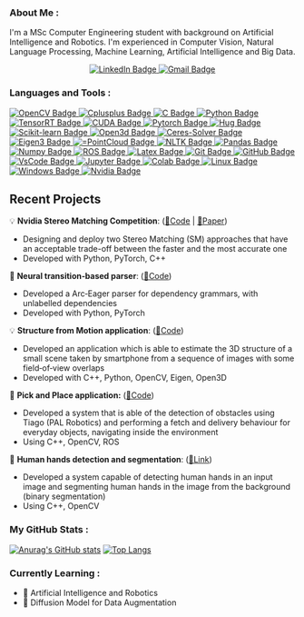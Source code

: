 ### About Me :

I'm a MSc Computer Engineering student with background on Artificial Intelligence and Robotics.
I'm experienced in Computer Vision, Natural Language Processing, Machine Learning, Artificial Intelligence and Big Data.

<div id="badges" align="center">
  <a href="www.linkedin.com/in/luca-sambin">
      <img src="https://img.shields.io/badge/LinkedIn-blue?style=for-the-badge&logo=linkedin&logoColor=white" alt="LinkedIn Badge"/>
  </a>
  <a href="mailto:luca.sambin00@gmail.com?subject=Email%20from%20GitHub%20User%20By%20Link%20Page%20Profile">
     <img src="https://img.shields.io/badge/Email-red?style=for-the-badge&logo=gmail&logoColor=white" alt="Gmail Badge"/>
  </a>
</div>
<div id="badges" align="center">
  <img src="https://komarev.com/ghpvc/?username=lucasambin&style=flat-square&color=blue" alt=""/>
</div>

### Languages and Tools :

<div id="badges">
  <a href="OpenCV">
    <img src="https://img.shields.io/badge/OpenCV-red?style=for-the-badge&logo=opencv&logoColor=black" alt="OpenCV Badge"/>
  </a>
  <a href="C++">
    <img src="https://img.shields.io/badge/C++-gray?style=for-the-badge&logo=Cplusplus&logoColor=black" alt="Cplusplus Badge"/>
  </a>
  <a href="C">
    <img src="https://img.shields.io/badge/C-blue?style=for-the-badge&logo=C&logoColor=white" alt="C Badge"/>
  </a>
  <a href="Python">
    <img src="https://img.shields.io/badge/Python-green?style=for-the-badge&logo=Python&logoColor=white" alt="Python Badge"/>
  </a>
 <a href="TensorRT">
    <img src="https://img.shields.io/badge/TensorRT-chocolate?style=for-the-badge&logo=Nvidia&logoColor=black" alt="TensorRT Badge"/>
  </a>
  <a href="CUDA">
    <img src="https://img.shields.io/badge/CUDA-aqua?style=for-the-badge&logo=Cuda&logoColor=black" alt="CUDA Badge"/>
  </a>
  <a href="Pytorch">
    <img src="https://img.shields.io/badge/Pytorch-saddlebrown?style=for-the-badge&logo=pytorch&logoColor=black" alt="Pytorch Badge"/>
  </a>
  <a href="Hug">
    <img src="https://img.shields.io/badge/HuggingFace-darkseagreen?style=for-the-badge&logo=huggingface&logoColor=black" alt="Hug Badge"/>
  </a>
  <a href="Scikit-learn">
    <img src="https://img.shields.io/badge/Scikit learn-thistle?style=for-the-badge&logo=scikitlearn&logoColor=black" alt="Scikit-learn Badge"/>
  </a>
  <a href="Open3d">
    <img src="https://img.shields.io/badge/Open3d-aliceblue?style=for-the-badge&logo=open3d&logoColor=black" alt="Open3d Badge"/>
  </a>
  <a href="Ceres-Solver">
    <img src="https://img.shields.io/badge/Ceres Solver-lightblue?style=for-the-badge&logo=ceres-solver&logoColor=black" alt="Ceres-Solver Badge"/>
  </a>
  <a href=Eigen3">
    <img src="https://img.shields.io/badge/Eigen3-aqua?style=for-the-badge&logo=eigen&logoColor=black" alt="Eigen3 Badge"/>
  </a>
  <a href=PointCloud">
    <img src="https://img.shields.io/badge/PointCloud-indingo?style=for-the-badge&logo==pointcloud&logoColor=black" alt="=PointCloud Badge"/>
  </a>
  <a href=NLTK">
    <img src="https://img.shields.io/badge/NLTK-khaki?style=for-the-badge&logo=nltk&logoColor=black" alt="NLTK Badge"/>
  </a>
  <a href="Pandas">
    <img src="https://img.shields.io/badge/Pandas-salmon?style=for-the-badge&logo=pandas&logoColor=black" alt="Pandas Badge"/>
  </a>
  <a href="Numpy">
    <img src="https://img.shields.io/badge/Numpy-seashell?style=for-the-badge&logo=numpy&logoColor=black" alt="Numpy Badge"/>
  </a>
  <a href="ROS">
    <img src="https://img.shields.io/badge/ROS-powderblue?style=for-the-badge&logo=ros&logoColor=black" alt="ROS Badge"/>
  </a>
  <a href="Latex">
    <img src="https://img.shields.io/badge/Latex-mediumvioletred?style=for-the-badge&logo=latex&logoColor=white" alt="Latex Badge"/>
  </a>
  <a href="Git">
    <img src="https://img.shields.io/badge/Git-silver?style=for-the-badge&logo=git&logoColor=black" alt="Git Badge"/>
  </a>
  <a href="GitHub">
    <img src="https://img.shields.io/badge/GitHub-peachpuff?style=for-the-badge&logo=github&logoColor=black" alt="GitHub Badge"/>
  </a>
  <a href="VsCode">
    <img src="https://img.shields.io/badge/Vs Code-firebrick?style=for-the-badge&logo=visualstudio&logoColor=white" alt="VsCode Badge"/>
  </a>
  <a href="Jupyter">
    <img src="https://img.shields.io/badge/Jupyter-palevioletred?style=for-the-badge&logo=jupyter&logoColor=white" alt="Jupyter Badge"/>
  </a>
  <a href="Colab">
    <img src="https://img.shields.io/badge/Colab-snow?style=for-the-badge&logo=colab&logoColor=white" alt="Colab Badge"/>
  </a>
  <a href="Linux">
    <img src="https://img.shields.io/badge/Linux-olive?style=for-the-badge&logo=linux&logoColor=white" alt="Linux Badge"/>
  </a>
   <a href="Windows">
    <img src="https://img.shields.io/badge/Windows-moccasin?style=for-the-badge&logo=windows&logoColor=black" alt="Windows Badge"/>
  </a>
  <a href="Nvidia">
    <img src="https://img.shields.io/badge/Nvidia Jetson-darkgoldenrod ?style=for-the-badge&logo=Nvidia&logoColor=white" alt="Nvidia Badge"/>
  </a>
</div>

## Recent Projects
💡 **Nvidia Stereo Matching Competition**: ([🔗Code](https://github.com/lucasambin/Nvidia_Stereo_Matching_Competition) | [📄Paper](https://github.com/lucasambin/Nvidia_Stereo_Matching_Competition/blob/main/Principe_Sambin_NvidiaCompetition.pdf))
  - Designing and deploy two Stereo Matching (SM) approaches that have an acceptable trade-off between the faster and the most accurate one
  - Developed with Python, PyTorch, C++

 📐 **Neural transition‑based parser**: ([🔗Code](https://github.com/lucasambin/Arc_Eager_Dependency_Parsing))
  - Developed a Arc‑Eager parser for dependency grammars, with unlabelled dependencies
  - Developed with Python, PyTorch

 💡 **Structure from Motion application**: ([🔗Code](https://github.com/lucasambin/3D_Data_Processing))
  - Developed an application which is able to estimate the 3D structure of a small scene taken by smartphone from a sequence of images with some field‑of‑view overlaps
  - Developed with C++, Python, OpenCV, Eigen, Open3D

 🎤 **Pick and Place application:** ([🔗Code](https://github.com/lucasambin/Intelligent_Robotics))
  - Developed a system that is able of the detection of obstacles using Tiago (PAL Robotics) and performing a fetch and delivery behaviour for everyday objects, navigating inside the environment
  - Using C++, OpenCV, ROS

 📰 **Human hands detection and segmentation**: ([🔗Link](https://github.com/lucasambin/Computer_Vision))
  - Developed a system capable of detecting human hands in an input image and segmenting human hands in the image from the background (binary segmentation)
  - Using C++, OpenCV

### My GitHub Stats :
[![Anurag's GitHub stats](https://github-readme-stats.vercel.app/api?username=lucasambin&show_icons=true&theme=tokyonight)](https://github.com/anuraghazra/github-readme-stats) [![Top Langs](https://github-readme-stats.vercel.app/api/top-langs/?username=lucasambin&theme=tokyonight&layout=compact)](https://github.com/anuraghazra/github-readme-stats)

### Currently Learning :

- :robot: Artificial Intelligence and Robotics
- :telescope: Diffusion Model for Data Augmentation

<!---
- 👋 Hi, I’m @lucasambin
- 👀 I’m interested in ...
- 🌱 I’m currently learning ...
- 💞️ I’m looking to collaborate on ...
- 📫 How to reach me ...

lucasambin/lucasambin is a ✨ special ✨ repository because its `README.md` (this file) appears on your GitHub profile.
You can click the Preview link to take a look at your changes.
--->
